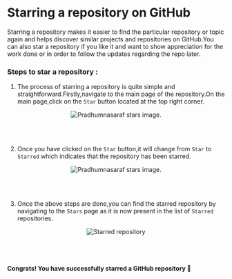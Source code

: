 # Starring a repository on GitHub

Starring a repository makes it easier to find the particular repository or topic again and helps discover similar projects and repositories on GitHub.You can also star a repository if you like it and want to show appreciation for the work done or in order to follow the updates regarding the repo later.

### Steps to star a repository :

1. The process of starring a repository is quite simple and straightforward.Firstly,navigate to the main page of the repository.On the main page,click on the `Star` button located at the top right corner.

<div align="center">
  <img src="https://user-images.githubusercontent.com/102421475/174355850-e6a746da-e8ca-4296-9722-d87c7e3d5a92.jpg" alt="Pradhumnasaraf stars image."/>
</div>

<br><br>

2. Once you have clicked on the `Star` button,it will change from `Star` to `Starred` which indicates that the repository has been starred.

<div align="center">
  <img src="https://user-images.githubusercontent.com/102421475/174355896-850c6c51-ba8f-4d9a-b860-ef8dbea39dcb.jpg" alt="Pradhumnasaraf stars image.">
</div>

<br><br>

3. Once the above steps are done,you can find the starred repository by navigating to the `Stars` page as it is now present in the list of `Starred` repositories.

<div align="center">
  <img src="https://user-images.githubusercontent.com/102421475/174355944-10cfd324-45e3-4403-bb7d-d0edd2b2f55b.jpg"
  alt="Starred repository">
</div>

<br><br>

#### Congrats! You have successfully starred a GitHub repository :confetti_ball:
